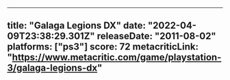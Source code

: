 
---
title: "Galaga Legions DX"
date: "2022-04-09T23:38:29.301Z"
releaseDate: "2011-08-02"
platforms: ["ps3"]
score: 72
metacriticLink: "https://www.metacritic.com/game/playstation-3/galaga-legions-dx"
---
